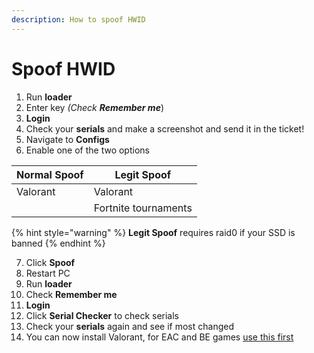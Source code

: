 ```yaml
---
description: How to spoof HWID
---
```


# Spoof HWID

1. Run **loader**
2. Enter key _(Check **Remember me**_)
3. **Login**
4. Check your **serials** and make a screenshot and send it in the ticket!
5. Navigate to **Configs**
6. Enable one of the two options

| Normal Spoof | Legit Spoof          |
| ------------ | -------------------- |
| Valorant     | Valorant             |
|              | Fortnite tournaments |

{% hint style="warning" %}
**Legit Spoof** requires raid0 if your SSD is banned
{% endhint %}

7. Click **Spoof**
8. Restart PC
9. Run **loader**
10. Check **Remember me**
11. **Login**
12. Click **Serial Checker** to check serials
13. Check your **serials** again and see if most changed
14. You can now install Valorant, for EAC and BE games [use this first](spoof-mac-address.md)
